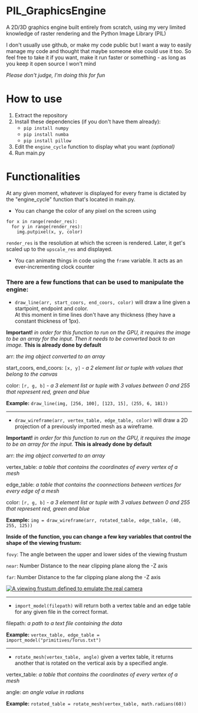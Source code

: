 # PIL_GraphicsEngine
A 2D/3D graphics engine built entirely from scratch, using my very limited knowledge of raster rendering and the Python Image Library (PIL)

I don't usually use github, or make my code public but I want a way to easily manage my code and thought that maybe someone else could use it too.
So feel free to take it if you want, make it run faster or something - as long as you keep it open source I won't mind

<em>Please don't judge, I'm doing this for fun</em>

# How to use
1. Extract the repository
2. Install these dependencies (if you don't have them already):
   - `pip install numpy`
   - `pip install numba`
   - `pip install pillow`
3. Edit the `engine_cycle` function to display what you want *(optional)*
4. Run main.py

# Functionalities
At any given moment, whatever is displayed for every frame is dictated by the "engine_cycle" function that's located in main.py.

- You can change the color of any pixel on the screen using 
```
for x in range(render_res):
  for y in range(render_res):
    img.putpixel(x, y, color)
```
`render_res` is the resolution at which the screen is rendered. Later, it get's scaled up to the `upscale_res` and displayed.   

- You can animate things in code using the `frame` variable. It acts as an ever-incrementing clock counter


 ### There are a few functions that can be used to manipulate the engine:
- `draw_line(arr, start_coors, end_coors, color)` will draw a line given a startpoint, endpoint and color.  
At this moment in time lines don't have any thickness (they have a constant thickness of 1px).

**Important!** *in order for this function to run on the GPU, it requires the image to be an array for the input. Then it needs to be converted back to an image.*
**This is already done by default**

arr: *the img object converted to an array*

start_coors, end_coors: ``[x, y]`` - *a 2 element list or tuple with values that belong to the canvas*

color: ``[r, g, b]`` - *a 3 element list or tuple with 3 values between 0 and 255 that represent red, green and blue*

 **Example:** `draw_line(img, [256, 100], [123, 15], (255, 6, 181))`
 
---------------------------------------------------------
- `draw_wireframe(arr, vertex_table, edge_table, color)` will draw a 2D projection of a previously imported mesh as a wireframe.

**Important!** *in order for this function to run on the GPU, it requires the image to be an array for the input.*
**This is already done by default**

arr: *the img object converted to an array*

vertex_table: *a table that contains the coordinates of every vertex of a mesh*

edge_table: *a table that contains the coonnections between vertices for every edge of a mesh*

color: ``[r, g, b]`` - *a 3 element list or tuple with 3 values between 0 and 255 that represent red, green and blue*

**Example:** `img = draw_wireframe(arr, rotated_table, edge_table, (40, 255, 125))`

**Inside of the function, you can change a few key variables that control the shape of the viewing frustum:**

`fovy`: The angle between the upper and lower sides of the viewing frustum

`near`: Number Distance to the near clipping plane along the -Z axis

`far`: Number Distance to the far clipping plane along the -Z axis

<a href="https://www.researchgate.net/figure/A-viewing-frustum-defined-in-OpenGL-to-emulate-the-real-camera_fig1_261264621"><img src="https://docs.cocos2d-x.org/cocos2d-x/v4/en/3d/3d-img/PerspectiveCamera.png" alt="A viewing frustum defined to emulate the real camera"/></a>

---------------------------------------------------------
- `import_model(filepath)` will return both a vertex table and an edge table for any given file in the correct format.

filepath: *a path to a text file containing the data*

**Example:** `vertex_table, edge_table = import_model("primitives/Torus.txt")`

--------------------------------------------------------
- `rotate_mesh(vertex_table, angle)` given a vertex table, it returns another that is rotated on the vertical axis by a specified angle.

vertex_table: *a table that contains the coordinates of every vertex of a mesh*

angle: *an angle value in radians*

**Example:** `rotated_table = rotate_mesh(vertex_table, math.radians(60))`
